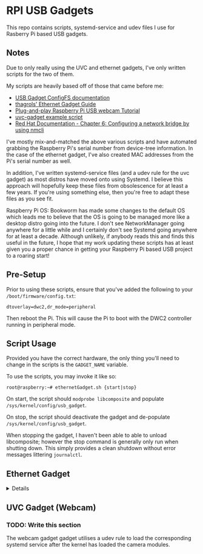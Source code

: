 # RPI USB Gadgets

This repo contains scripts, systemd-service and udev files I use for Rasberry Pi based USB gadgets.

## Notes

Due to only really using the UVC and ethernet gadgets, I've only written scripts for the two of them.

My scripts are heavily based off of those that came before me:

- [USB Gadget ConfigFS documentation](https://www.kernel.org/doc/html/latest/usb/gadget_configfs.html) 
- [thagrols' Ethernet Gadget Guide](https://github.com/thagrol/Guides)
- [Plug-and-play Raspberry Pi USB webcam Tutorial](https://www.raspberrypi.com/tutorials/plug-and-play-raspberry-pi-usb-webcam/)
- [uvc-gadget example script](https://gitlab.freedesktop.org/camera/uvc-gadget/)
- [Red Hat Documentation - Chapter 6: Configuring a network bridge by using nmcli](https://docs.redhat.com/en/documentation/red_hat_enterprise_linux/8/html/configuring_and_managing_networking/configuring-a-network-bridge_configuring-and-managing-networking#configuring-a-network-bridge-by-using-nmcli_configuring-a-network-bridge)

I've mostly mix-and-matched the above various scripts and have automated grabbing the Raspberry Pi's
serial number from device-tree information. In the case of the ethernet gadget, I've also created MAC
addresses from the Pi's serial number as well.

In addition, I've written systemd-service files (and a udev rule for the uvc gadget) as most distros
have moved onto using Systemd. I believe this approach will hopefully keep these files from obsolescence
for at least a few years. If you're using something else, then you're free to adapt these files as you
see fit.

Raspberry Pi OS: Bookworm has made some changes to the default OS which leads me to believe that the
OS is going to be managed more like a desktop distro going into the future. I don't see NetworkManager
going anywhere for a little while and I certainly don't see Systemd going anywhere for at least a decade.
Although unlikely, if anybody reads this and finds this useful in the future, I hope that my work updating
these scripts has at least given you a proper chance in getting your Raspberry Pi based USB project to
a roaring start!

## Pre-Setup

Prior to using these scripts, ensure that you've added the following to your `/boot/firmware/config.txt`:

```
dtoverlay=dwc2,dr_mode=peripheral
```

Then reboot the Pi. This will cause the Pi to boot with the DWC2 controller running in peripheral mode.

## Script Usage

Provided you have the correct hardware, the only thing you'll need to change in the scripts is the
`GADGET_NAME` variable.

To use the scripts, you may invoke it like so:

```console
root@raspberry:~# ethernetGadget.sh {start|stop}
```

On start, the script should `modprobe libcomposite` and populate `/sys/kernel/config/usb_gadget`.

On stop, the script should deactivate the gadget and de-populate `/sys/kernel/config/usb_gadget`.

When stopping the gadget, I haven't been able to able to unload libcomposite; however the stop
command is generally only run when shutting down. This simply provides a clean shutdown without
error messages littering `journalctl`.

## Ethernet Gadget

<details>

The following is performed on the Raspberry Pi.

Clone this repo:

```console
user@raspberry:~/ $ git clone https://github.com/tfemby/RPI_USB_Gadgets.git
```

Enter the `RPI_USB_Gadgets` directory:

```console
user@raspberry:~/ $ cd RPI_USB_Gadgets
```

Copy `ethernet_gadget/ethernetGadget.sh` to `/usr/local/bin/`:

```console
user@raspberry:~/RPI_USB_Gadgets $ sudo cp ethernet_gadget/ethernetGadget.sh /usr/local/bin
```

Copy `ethernetGadget.service` to `/etc/systemd/system/`:

```console
user@raspberry:~/RPI_USB_Gadgets $ sudo cp ethernet_gadget/ethernetGadget.service /etc/systemd/system
```

The ethernet gadget is enabled with:

```console
user@raspberry:~/RPI_USB_Gadgets $ sudo systemctl enable --now ether-gadget.service
```

This will create the ethernet gadget during boot, after `network-online.target`. The networking interface
created by the gadget is brought online using `nmcli connection up usb0`.

From here, you may use use `nmcli`, `nmtui` or your favourite GUI tool to configure network settings.
The Raspberry Pi itself is responsible for either obtaining an IP address or statically setting it.

### Networking Configuration Options

The Pi will effectively now be connected to your host machine with an "ethernet" connection. If already
configured, the wifi connection will also still work. Thagrols guide (linked above) explains that there are
two ways to make use of this connection:

1. Bridged Access
    - You create a virtual network bridge on the host for bridged access.
        - Your host will act as a layer 2 switch.
    - Allows the Pi to use the hosts physical network connection.
    - The usb0 connection gets it's own IP address that's accessible from other computers on the network.
        - Your networks router will assign an IP Address if you use a DHCP.
        - The Pi will consequently have two IP addresses: One for wifi and one for usb0.
2. Routed Access
    - You create firewall rules which allow the host to forward packets to the Pi.
        - The host will act as a router.
    - Allows the Pi to use the hosts physical connection.
    - The usb0 interface interface gets a local IP address from the Host.
        - The Pi is behind a NAT meaning that unless ports are explicitly opened on the host, other computers
          aren't able to access the Pi.
    - Allows the Host to use the Pi's wifi connection.
        - The inverse of the above: The host is now behind a NAT and port management will be needed to
          communicate with other devices on the network.

#### Bridged Access
Since I use Linux for my desktop, I use Network Manager on my PC as well.
Because I've only needed the bridge setup, I'll cover how to configure a network bridge using Network Manager.

**!!! NOTE: You can only bridge ethernet interfaces!!!**
If you are using wifi on your host, look into configuring routed access. Thragols guide (linked above) contains
a section about how configure a routed setup.

**All of the following is to be performed on your PC; Not on the Raspberry Pi.**

Remove any pre-configured network connections:

```console
user@pc:~/ $ nmcli connection show
NAME             UUID                                  TYPE      DEVICE     
Auto Ethernet    xxxxxxxx-xxxx-xxxx-xxxx-xxxxxxxxxxxx  ethernet  enp5s0
lo               xxxxxxxx-xxxx-xxxx-xxxx-xxxxxxxxxxxx  loopback  lo         

user@pc:/ $ nmcli connection delete "Auto Ethernet"
Connection 'Auto Ethernet' (xxxxxxxx-xxxx-xxxx-xxxx-xxxxxxxxxxxx) successfully deleted.
```

Plug your micro-usb into your Pi's data port (if using a Pi Zero or Pi Zero 2) and the other end into a
usb port of your host. I'm not fully sure about how this works on other versions of Pi's but this works
for me.

Now find the usb0 interface on the host. It may have been renamed.

```console
user@pc:~/ $ sudo journalctl -b0 | grep cdc_ether.*renamed.*usb0
May 05 16:00:00 pc kernel: cdc_ether 1-4:1.0 enp1s0f0u4: renamed from usb0

user@pc:~/ $ nmcli device status
DEVICE      TYPE      STATE                   CONNECTION         
enp5s0      ethernet  connected               Auto Ethernet
lo          loopback  connected (externally)  lo                 
enp1s0f0u4  ethernet  disconnected            --                 
```

Now we know that: 

- `enp1s0f0u4` is the name of the usb interface on the host
- `enp5s0` is the name of the ethernet port on the host

Take note of both of these as the names of both will be required when we "connect" these interfaces into
the bridge.

Let's now create a bridge named, `bridge0`.

```console
user@pc:~/ $ nmcli connection add type bridge con-name bridge0 ifname bridge0
Connection 'bridge0' (xxxxxxxx-xxxx-xxxx-xxxx-xxxxxxxxxxxx) successfully added.

```

Now we'll create connection profiles for our two interfaces - `enp1s0f0u4` & `enp5s0`.

```console
user@pc:~/ $ nmcli connection add type ethernet slave-type bridge con-name bridge0-host-pc ifname enp5s0 master bridge0 
Connection 'bridge0-host-pc' (xxxxxxxx-xxxx-xxxx-xxxx-xxxxxxxxxxxx) successfully added.

user@pc:~/ $ nmcli connection add type ethernet slave-type bridge con-name bridge0-eth-gadget ifname enp1s0f0u4 master bridge0 
Connection 'bridge0-eth-gadget' (xxxxxxxx-xxxx-xxxx-xxxx-xxxxxxxxxxxx) successfully added.
```

Each interface connected to `bridge0` doesn't have it's own IP address. On the host, the only interface
which will get an IP address is `bridge0` itself. If you're using DHCP, you don't need to do anything else.
If you want your PC to have be accessible with a static IP, the following command do just that.

```console
user@pc:~/ $ nmcli connection modify bridge0 ipv4.addresses '10.0.0.10/24' ipv4.gateway '10.0.0.1' ipv4.dns '10.0.0.1' ipv4.dns-search 'example.com' ipv4.method manual

```

The previous command doesn't provide any feedback for some reason but you can verify that the `bridge0`
interface now has the ipv4 info set we set just before.

```console
user@pc:~/ $ nmcli connection show bridge0 | grep ipv4
ipv4.method:                            manual
ipv4.dns:                               10.0.0.1
ipv4.dns-search:                        example.com
ipv4.dns-options:                       --
ipv4.dns-priority:                      0
ipv4.addresses:                         10.0.0.10/24
ipv4.gateway:                           10.0.0.1
ipv4.routes:                            --
ipv4.route-metric:                      -1
ipv4.route-table:                       0 (unspec)
ipv4.routing-rules:                     --
ipv4.replace-local-rule:                -1 (default)
ipv4.dhcp-send-release:                 -1 (default)
ipv4.ignore-auto-routes:                no
ipv4.ignore-auto-dns:                   no
ipv4.dhcp-client-id:                    --
ipv4.dhcp-iaid:                         --
ipv4.dhcp-dscp:                         --
ipv4.dhcp-timeout:                      0 (default)
ipv4.dhcp-send-hostname:                yes
ipv4.dhcp-hostname:                     --
ipv4.dhcp-fqdn:                         --
ipv4.dhcp-hostname-flags:               0x0 (none)
ipv4.never-default:                     no
ipv4.may-fail:                          yes
ipv4.required-timeout:                  -1 (default)
ipv4.dad-timeout:                       -1 (default)
ipv4.dhcp-vendor-class-identifier:      --
ipv4.link-local:                        0 (default)
ipv4.dhcp-reject-servers:               --
ipv4.auto-route-ext-gw:                 -1 (default)
```
Likewise, if using DHCP, the above command will look similar.

```console
user@pc:~/ $ nmcli connection show bridge0 | grep ipv4
ipv4.method:                            auto
ipv4.dns:                               --
ipv4.dns-search:                        --
ipv4.dns-options:                       --
ipv4.dns-priority:                      0
ipv4.addresses:                         10.0.0.21/24
ipv4.gateway:                           10.0.0.1
ipv4.routes:                            --
ipv4.route-metric:                      -1
ipv4.route-table:                       0 (unspec)
ipv4.routing-rules:                     --
ipv4.replace-local-rule:                -1 (default)
ipv4.dhcp-send-release:                 -1 (default)
ipv4.ignore-auto-routes:                no
ipv4.ignore-auto-dns:                   no
ipv4.dhcp-client-id:                    --
ipv4.dhcp-iaid:                         --
ipv4.dhcp-dscp:                         --
ipv4.dhcp-timeout:                      0 (default)
ipv4.dhcp-send-hostname:                yes
ipv4.dhcp-hostname:                     --
ipv4.dhcp-fqdn:                         --
ipv4.dhcp-hostname-flags:               0x0 (none)
ipv4.never-default:                     no
ipv4.may-fail:                          yes
ipv4.required-timeout:                  -1 (default)
ipv4.dad-timeout:                       -1 (default)
ipv4.dhcp-vendor-class-identifier:      --
ipv4.link-local:                        0 (default)
ipv4.dhcp-reject-servers:               --
ipv4.auto-route-ext-gw:                 -1 (default)
```

I personally had some issues when only bringing up `bridge0` so I instead bring `down` the hardware
based interfaces + `bridge0` then bring them all back up.

```console
user@pc:~/ $ nmcli connection down bridge0-host-pc
user@pc:~/ $ nmcli connection down bridge0-eth-gadget
user@pc:~/ $ nmcli connection down bridge0
user@pc:~/ $ nmcli connection up bridge0
user@pc:~/ $ nmcli connection up bridge0-host-pc
user@pc:~/ $ nmcli connection up bridge0-eth-gadget
```

You can now reboot the Pi (or just pull it out and plug it back into the pc) and it should be given an
ipv4 address from your networks router.

</details>

## UVC Gadget (Webcam)

### TODO: Write this section

The webcam gadget gadget utilises a udev rule to load the corresponding systemd service after the
kernel has loaded the camera modules.
